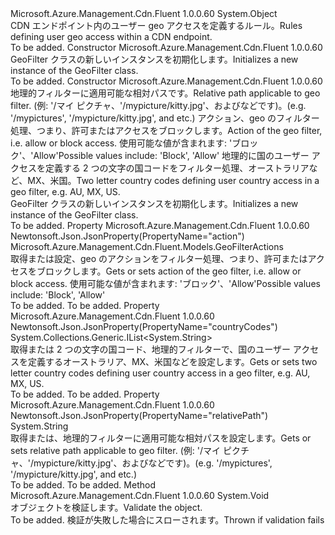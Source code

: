 <Type Name="GeoFilter" FullName="Microsoft.Azure.Management.Cdn.Fluent.Models.GeoFilter">
  <TypeSignature Language="C#" Value="public class GeoFilter" />
  <TypeSignature Language="ILAsm" Value=".class public auto ansi beforefieldinit GeoFilter extends System.Object" />
  <TypeSignature Language="DocId" Value="T:Microsoft.Azure.Management.Cdn.Fluent.Models.GeoFilter" />
  <TypeSignature Language="VB.NET" Value="Public Class GeoFilter" />
  <TypeSignature Language="F#" Value="type GeoFilter = class" />
  <AssemblyInfo>
    <AssemblyName>Microsoft.Azure.Management.Cdn.Fluent</AssemblyName>
    <AssemblyVersion>1.0.0.60</AssemblyVersion>
  </AssemblyInfo>
  <Base>
    <BaseTypeName>System.Object</BaseTypeName>
  </Base>
  <Interfaces />
  <Docs>
    <summary>
            <span data-ttu-id="29d7d-101">CDN エンドポイント内のユーザー geo アクセスを定義するルール。</span><span class="sxs-lookup"><span data-stu-id="29d7d-101">Rules defining user geo access within a CDN endpoint.</span></span>
            </summary>
    <remarks>To be added.</remarks>
  </Docs>
  <Members>
    <Member MemberName=".ctor">
      <MemberSignature Language="C#" Value="public GeoFilter ();" />
      <MemberSignature Language="ILAsm" Value=".method public hidebysig specialname rtspecialname instance void .ctor() cil managed" />
      <MemberSignature Language="DocId" Value="M:Microsoft.Azure.Management.Cdn.Fluent.Models.GeoFilter.#ctor" />
      <MemberSignature Language="VB.NET" Value="Public Sub New ()" />
      <MemberType>Constructor</MemberType>
      <AssemblyInfo>
        <AssemblyName>Microsoft.Azure.Management.Cdn.Fluent</AssemblyName>
        <AssemblyVersion>1.0.0.60</AssemblyVersion>
      </AssemblyInfo>
      <Parameters />
      <Docs>
        <summary>
            <span data-ttu-id="29d7d-102">GeoFilter クラスの新しいインスタンスを初期化します。</span><span class="sxs-lookup"><span data-stu-id="29d7d-102">Initializes a new instance of the GeoFilter class.</span></span>
            </summary>
        <remarks>To be added.</remarks>
      </Docs>
    </Member>
    <Member MemberName=".ctor">
      <MemberSignature Language="C#" Value="public GeoFilter (string relativePath, Microsoft.Azure.Management.Cdn.Fluent.Models.GeoFilterActions action, System.Collections.Generic.IList&lt;string&gt; countryCodes);" />
      <MemberSignature Language="ILAsm" Value=".method public hidebysig specialname rtspecialname instance void .ctor(string relativePath, valuetype Microsoft.Azure.Management.Cdn.Fluent.Models.GeoFilterActions action, class System.Collections.Generic.IList`1&lt;string&gt; countryCodes) cil managed" />
      <MemberSignature Language="DocId" Value="M:Microsoft.Azure.Management.Cdn.Fluent.Models.GeoFilter.#ctor(System.String,Microsoft.Azure.Management.Cdn.Fluent.Models.GeoFilterActions,System.Collections.Generic.IList{System.String})" />
      <MemberSignature Language="VB.NET" Value="Public Sub New (relativePath As String, action As GeoFilterActions, countryCodes As IList(Of String))" />
      <MemberSignature Language="F#" Value="new Microsoft.Azure.Management.Cdn.Fluent.Models.GeoFilter : string * Microsoft.Azure.Management.Cdn.Fluent.Models.GeoFilterActions * System.Collections.Generic.IList&lt;string&gt; -&gt; Microsoft.Azure.Management.Cdn.Fluent.Models.GeoFilter" Usage="new Microsoft.Azure.Management.Cdn.Fluent.Models.GeoFilter (relativePath, action, countryCodes)" />
      <MemberType>Constructor</MemberType>
      <AssemblyInfo>
        <AssemblyName>Microsoft.Azure.Management.Cdn.Fluent</AssemblyName>
        <AssemblyVersion>1.0.0.60</AssemblyVersion>
      </AssemblyInfo>
      <Parameters>
        <Parameter Name="relativePath" Type="System.String" />
        <Parameter Name="action" Type="Microsoft.Azure.Management.Cdn.Fluent.Models.GeoFilterActions" />
        <Parameter Name="countryCodes" Type="System.Collections.Generic.IList&lt;System.String&gt;" />
      </Parameters>
      <Docs>
        <param name="relativePath"><span data-ttu-id="29d7d-103">地理的フィルターに適用可能な相対パスです。</span><span class="sxs-lookup"><span data-stu-id="29d7d-103">Relative path applicable to geo filter.</span></span>
            <span data-ttu-id="29d7d-104">(例: '/マイ ピクチャ、'/mypicture/kitty.jpg'、およびなどです)。</span><span class="sxs-lookup"><span data-stu-id="29d7d-104">(e.g. '/mypictures', '/mypicture/kitty.jpg', and etc.)</span></span></param>
        <param name="action"><span data-ttu-id="29d7d-105">アクション、geo のフィルター処理、つまり、許可またはアクセスをブロックします。</span><span class="sxs-lookup"><span data-stu-id="29d7d-105">Action of the geo filter, i.e. allow or block access.</span></span> <span data-ttu-id="29d7d-106">使用可能な値が含まれます: 'ブロック'、'Allow'</span><span class="sxs-lookup"><span data-stu-id="29d7d-106">Possible values include: 'Block', 'Allow'</span></span></param>
        <param name="countryCodes"><span data-ttu-id="29d7d-107">地理的に国のユーザー アクセスを定義する 2 つの文字の国コードをフィルター処理、オーストラリアなど、MX、米国。</span><span class="sxs-lookup"><span data-stu-id="29d7d-107">Two letter country codes defining user country access in a geo filter, e.g. AU, MX, US.</span></span></param>
        <summary>
            <span data-ttu-id="29d7d-108">GeoFilter クラスの新しいインスタンスを初期化します。</span><span class="sxs-lookup"><span data-stu-id="29d7d-108">Initializes a new instance of the GeoFilter class.</span></span>
            </summary>
        <remarks>To be added.</remarks>
      </Docs>
    </Member>
    <Member MemberName="Action">
      <MemberSignature Language="C#" Value="public Microsoft.Azure.Management.Cdn.Fluent.Models.GeoFilterActions Action { get; set; }" />
      <MemberSignature Language="ILAsm" Value=".property instance valuetype Microsoft.Azure.Management.Cdn.Fluent.Models.GeoFilterActions Action" />
      <MemberSignature Language="DocId" Value="P:Microsoft.Azure.Management.Cdn.Fluent.Models.GeoFilter.Action" />
      <MemberSignature Language="VB.NET" Value="Public Property Action As GeoFilterActions" />
      <MemberSignature Language="F#" Value="member this.Action : Microsoft.Azure.Management.Cdn.Fluent.Models.GeoFilterActions with get, set" Usage="Microsoft.Azure.Management.Cdn.Fluent.Models.GeoFilter.Action" />
      <MemberType>Property</MemberType>
      <AssemblyInfo>
        <AssemblyName>Microsoft.Azure.Management.Cdn.Fluent</AssemblyName>
        <AssemblyVersion>1.0.0.60</AssemblyVersion>
      </AssemblyInfo>
      <Attributes>
        <Attribute>
          <AttributeName>Newtonsoft.Json.JsonProperty(PropertyName="action")</AttributeName>
        </Attribute>
      </Attributes>
      <ReturnValue>
        <ReturnType>Microsoft.Azure.Management.Cdn.Fluent.Models.GeoFilterActions</ReturnType>
      </ReturnValue>
      <Docs>
        <summary>
            <span data-ttu-id="29d7d-109">取得または設定、geo のアクションをフィルター処理、つまり、許可またはアクセスをブロックします。</span><span class="sxs-lookup"><span data-stu-id="29d7d-109">Gets or sets action of the geo filter, i.e. allow or block access.</span></span>
            <span data-ttu-id="29d7d-110">使用可能な値が含まれます: 'ブロック'、'Allow'</span><span class="sxs-lookup"><span data-stu-id="29d7d-110">Possible values include: 'Block', 'Allow'</span></span>
            </summary>
        <value>To be added.</value>
        <remarks>To be added.</remarks>
      </Docs>
    </Member>
    <Member MemberName="CountryCodes">
      <MemberSignature Language="C#" Value="public System.Collections.Generic.IList&lt;string&gt; CountryCodes { get; set; }" />
      <MemberSignature Language="ILAsm" Value=".property instance class System.Collections.Generic.IList`1&lt;string&gt; CountryCodes" />
      <MemberSignature Language="DocId" Value="P:Microsoft.Azure.Management.Cdn.Fluent.Models.GeoFilter.CountryCodes" />
      <MemberSignature Language="VB.NET" Value="Public Property CountryCodes As IList(Of String)" />
      <MemberSignature Language="F#" Value="member this.CountryCodes : System.Collections.Generic.IList&lt;string&gt; with get, set" Usage="Microsoft.Azure.Management.Cdn.Fluent.Models.GeoFilter.CountryCodes" />
      <MemberType>Property</MemberType>
      <AssemblyInfo>
        <AssemblyName>Microsoft.Azure.Management.Cdn.Fluent</AssemblyName>
        <AssemblyVersion>1.0.0.60</AssemblyVersion>
      </AssemblyInfo>
      <Attributes>
        <Attribute>
          <AttributeName>Newtonsoft.Json.JsonProperty(PropertyName="countryCodes")</AttributeName>
        </Attribute>
      </Attributes>
      <ReturnValue>
        <ReturnType>System.Collections.Generic.IList&lt;System.String&gt;</ReturnType>
      </ReturnValue>
      <Docs>
        <summary>
            <span data-ttu-id="29d7d-111">取得または 2 つの文字の国コード、地理的フィルターで、国のユーザー アクセスを定義するオーストラリア、MX、米国などを設定します。</span><span class="sxs-lookup"><span data-stu-id="29d7d-111">Gets or sets two letter country codes defining user country access in a geo filter, e.g. AU, MX, US.</span></span>
            </summary>
        <value>To be added.</value>
        <remarks>To be added.</remarks>
      </Docs>
    </Member>
    <Member MemberName="RelativePath">
      <MemberSignature Language="C#" Value="public string RelativePath { get; set; }" />
      <MemberSignature Language="ILAsm" Value=".property instance string RelativePath" />
      <MemberSignature Language="DocId" Value="P:Microsoft.Azure.Management.Cdn.Fluent.Models.GeoFilter.RelativePath" />
      <MemberSignature Language="VB.NET" Value="Public Property RelativePath As String" />
      <MemberSignature Language="F#" Value="member this.RelativePath : string with get, set" Usage="Microsoft.Azure.Management.Cdn.Fluent.Models.GeoFilter.RelativePath" />
      <MemberType>Property</MemberType>
      <AssemblyInfo>
        <AssemblyName>Microsoft.Azure.Management.Cdn.Fluent</AssemblyName>
        <AssemblyVersion>1.0.0.60</AssemblyVersion>
      </AssemblyInfo>
      <Attributes>
        <Attribute>
          <AttributeName>Newtonsoft.Json.JsonProperty(PropertyName="relativePath")</AttributeName>
        </Attribute>
      </Attributes>
      <ReturnValue>
        <ReturnType>System.String</ReturnType>
      </ReturnValue>
      <Docs>
        <summary>
            <span data-ttu-id="29d7d-112">取得または、地理的フィルターに適用可能な相対パスを設定します。</span><span class="sxs-lookup"><span data-stu-id="29d7d-112">Gets or sets relative path applicable to geo filter.</span></span> <span data-ttu-id="29d7d-113">(例: '/マイ ピクチャ、'/mypicture/kitty.jpg'、およびなどです)。</span><span class="sxs-lookup"><span data-stu-id="29d7d-113">(e.g. '/mypictures', '/mypicture/kitty.jpg', and etc.)</span></span>
            </summary>
        <value>To be added.</value>
        <remarks>To be added.</remarks>
      </Docs>
    </Member>
    <Member MemberName="Validate">
      <MemberSignature Language="C#" Value="public virtual void Validate ();" />
      <MemberSignature Language="ILAsm" Value=".method public hidebysig newslot virtual instance void Validate() cil managed" />
      <MemberSignature Language="DocId" Value="M:Microsoft.Azure.Management.Cdn.Fluent.Models.GeoFilter.Validate" />
      <MemberSignature Language="VB.NET" Value="Public Overridable Sub Validate ()" />
      <MemberSignature Language="F#" Value="abstract member Validate : unit -&gt; unit&#xA;override this.Validate : unit -&gt; unit" Usage="geoFilter.Validate " />
      <MemberType>Method</MemberType>
      <AssemblyInfo>
        <AssemblyName>Microsoft.Azure.Management.Cdn.Fluent</AssemblyName>
        <AssemblyVersion>1.0.0.60</AssemblyVersion>
      </AssemblyInfo>
      <ReturnValue>
        <ReturnType>System.Void</ReturnType>
      </ReturnValue>
      <Parameters />
      <Docs>
        <summary>
            <span data-ttu-id="29d7d-114">オブジェクトを検証します。</span><span class="sxs-lookup"><span data-stu-id="29d7d-114">Validate the object.</span></span>
            </summary>
        <remarks>To be added.</remarks>
        <exception cref="T:Microsoft.Rest.ValidationException">
            <span data-ttu-id="29d7d-115">検証が失敗した場合にスローされます。</span><span class="sxs-lookup"><span data-stu-id="29d7d-115">Thrown if validation fails</span></span>
            </exception>
      </Docs>
    </Member>
  </Members>
</Type>